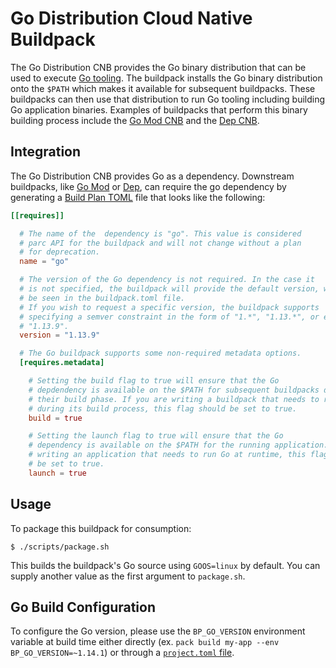 # Go Distribution Cloud Native Buildpack

The Go Distribution CNB provides the Go binary distribution that can be used to
execute [Go tooling](https://golang.org/cmd/go/). The buildpack installs the Go
binary distribution onto the `$PATH` which makes it available for subsequent
buildpacks. These buildpacks can then use that distribution to run Go tooling
including building Go application binaries. Examples of buildpacks that perform
this binary building process include the [Go Mod
CNB](https://github.com/paketo-buildpacks/go-mod) and the [Dep
CNB](https://github.com/paketo-buildpacks/dep).

## Integration

The Go Distribution CNB provides Go as a dependency. Downstream buildpacks, like
[Go Mod](https://github.com/paketo-buildpacks/go-mod) or
[Dep](https://github.com/paketo-buildpacks/dep), can require the go dependency
by generating a [Build Plan
TOML](https://github.com/buildpacks/spec/blob/master/buildpack.md#build-plan-toml)
file that looks like the following:

```toml
[[requires]]

  # The name of the  dependency is "go". This value is considered
  # parc API for the buildpack and will not change without a plan
  # for deprecation.
  name = "go"

  # The version of the Go dependency is not required. In the case it
  # is not specified, the buildpack will provide the default version, which can
  # be seen in the buildpack.toml file.
  # If you wish to request a specific version, the buildpack supports
  # specifying a semver constraint in the form of "1.*", "1.13.*", or even
  # "1.13.9".
  version = "1.13.9"

  # The Go buildpack supports some non-required metadata options.
  [requires.metadata]

    # Setting the build flag to true will ensure that the Go
    # depdendency is available on the $PATH for subsequent buildpacks during
    # their build phase. If you are writing a buildpack that needs to run Go
    # during its build process, this flag should be set to true.
    build = true

    # Setting the launch flag to true will ensure that the Go
    # dependency is available on the $PATH for the running application. If you are
    # writing an application that needs to run Go at runtime, this flag should
    # be set to true.
    launch = true
```

## Usage

To package this buildpack for consumption:

```
$ ./scripts/package.sh
```

This builds the buildpack's Go source using `GOOS=linux` by default. You can
supply another value as the first argument to `package.sh`.

## Go Build Configuration

To configure the Go version, please use the `BP_GO_VERSION` environment
variable at build time either directly
(ex. `pack build my-app --env BP_GO_VERSION=~1.14.1`) or through a
[`project.toml`
file](https://github.com/buildpacks/spec/blob/main/extensions/project-descriptor.md).

